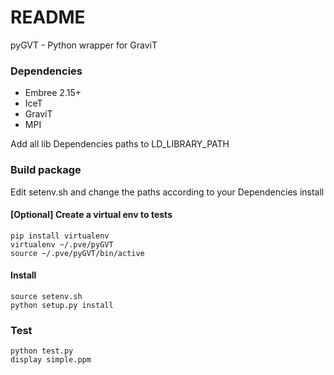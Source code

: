 # README #

pyGVT - Python wrapper for GraviT

### Dependencies

* Embree 2.15+
* IceT
* GraviT
* MPI

Add all lib Dependencies paths to LD_LIBRARY_PATH

### Build package

Edit setenv.sh and change the paths according to your Dependencies install

#### [Optional] Create a virtual env to tests
```
pip install virtualenv
virtualenv ~/.pve/pyGVT
source ~/.pve/pyGVT/bin/active
```

#### Install
```
source setenv.sh
python setup.py install
```

### Test

```
python test.py
display simple.ppm
```
